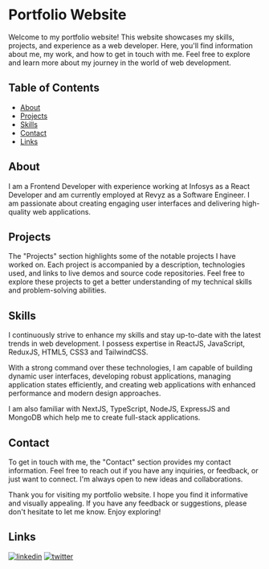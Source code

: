 # Portfolio Website

Welcome to my portfolio website! This website showcases my skills, projects, and experience as a web developer. Here, you'll find information about me, my work, and how to get in touch with me. Feel free to explore and learn more about my journey in the world of web development.

## Table of Contents

- [About](#about)
- [Projects](#projects)
- [Skills](#skills)
- [Contact](#contact)
- [Links](#links)

## About

I am a Frontend Developer with experience working at Infosys as a React Developer and am currently employed at Revyz as a Software Engineer. I am passionate about creating engaging user interfaces and delivering high-quality web applications.

## Projects

The "Projects" section highlights some of the notable projects I have worked on. Each project is accompanied by a description, technologies used, and links to live demos and source code repositories. Feel free to explore these projects to get a better understanding of my technical skills and problem-solving abilities.

## Skills

I continuously strive to enhance my skills and stay up-to-date with the latest trends in web development. I possess expertise in ReactJS, JavaScript, ReduxJS, HTML5, CSS3 and TailwindCSS. 

With a strong command over these technologies, I am capable of building dynamic user interfaces, developing robust applications, managing application states efficiently, and creating web applications with enhanced performance and modern design approaches.

I am also familiar with NextJS, TypeScript, NodeJS, ExpressJS and MongoDB which help me to create full-stack applications.

## Contact

To get in touch with me, the "Contact" section provides my contact information. Feel free to reach out if you have any inquiries, or feedback, or just want to connect. I'm always open to new ideas and collaborations.

Thank you for visiting my portfolio website. I hope you find it informative and visually appealing. If you have any feedback or suggestions, please don't hesitate to let me know. Enjoy exploring!

## Links

[![linkedin](https://img.shields.io/badge/linkedin-0A66C2?style=for-the-badge&logo=linkedin&logoColor=white)](https://www.linkedin.com/in/ietl-pushpendra-sharma/)
[![twitter](https://img.shields.io/badge/twitter-1DA1F2?style=for-the-badge&logo=twitter&logoColor=white)](https://twitter.com/ietl_pushpendra)
